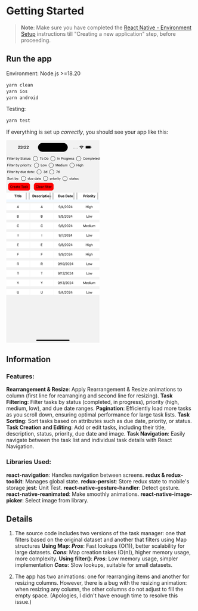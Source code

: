 # Getting Started

> **Note**: Make sure you have completed the [React Native - Environment Setup](https://reactnative.dev/docs/environment-setup) instructions till "Creating a new application" step, before proceeding.

## Run the app

Environment: Node.js >=18.20

```bash
yarn clean
yarn ios
yarn android
```

Testing:

```bash
yarn test
```

If everything is set up _correctly_, you should see your app like this:

<img src="./screenshots/screenshot.png" width="250">

## Information

### Features:

**Rearrangement & Resize**: Apply Rearrangement & Resize animations to column (first line for rearranging and second line for resizing).
**Task Filtering**: Filter tasks by status (completed, in progress), priority (high, medium, low), and due date ranges.
**Pagination**: Efficiently load more tasks as you scroll down, ensuring optimal performance for large task lists.
**Task Sorting**: Sort tasks based on attributes such as due date, priority, or status.
**Task Creation and Editing**: Add or edit tasks, including their title, description, status, priority, due date and image.
**Task Navigation**: Easily navigate between the task list and individual task details with React Navigation.

### Libraries Used:

**react-navigation**: Handles navigation between screens.
**redux & redux-toolkit**: Manages global state.
**redux-persist**: Store redux state to mobile's storage
**jest**: Unit Test.
**react-native-gesture-handler**: Detect gesture.
**react-native-reanimated**: Make smoothly animations.
**react-native-image-picker**: Select image from library.

## Details

1. The source code includes two versions of the task manager: one that filters based on the original dataset and another that filters using Map structures
   **Using Map**:
   **_Pros_**: Fast lookups (O(1)), better scalability for large datasets.
   **_Cons_**: Map creation takes (O(n)), higher memory usage, more complexity.
   **Using filter()**:
   **_Pros_**: Low memory usage, simpler implementation
   **_Cons_**: Slow lookups, suitable for small datasets.

2. The app has two animations: one for rearranging items and another for resizing columns. However, there is a bug with the resizing animation: when resizing any column, the other columns do not adjust to fill the empty space. (Apologies, I didn't have enough time to resolve this issue.)
